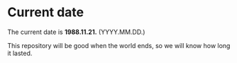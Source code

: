 # Current date

The current date is **1988.11.21.** (YYYY.MM.DD.)

This repository will be good when the world ends, so we will know how long it lasted.